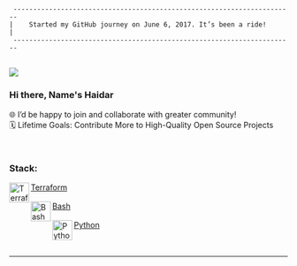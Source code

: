 

     -----------------------------------------------------------------------  
    |    Started my GitHub journey on June 6, 2017. It’s been a ride!       |  
     -----------------------------------------------------------------------    
## ![](https://komarev.com/ghpvc/?username=haidargit&color=blue&label=Profile+View)
  


### Hi there, Name's Haidar

🌐 I’d be happy to join and collaborate with greater community! <br/>
🗓️ Lifetime Goals: Contribute More to High-Quality Open Source Projects


<br /> 

[//]: # (<img align="center" src="https://github-readme-stats.vercel.app/api/top-langs/?username=haidargit&theme=light&hide_langs_below=1" />)  
### Stack:  

<!---[<img align="left" alt="Aws" width="36px" src="https://avatars.githubusercontent.com/u/2232217?s=200&v=4" />Amazon Web Services (AWS) Cloud <br/><br/>][aws] --->

[<img align="left" alt="Terraform" width="36px" src="https://avatars.githubusercontent.com/u/761456?s=48&v=4" />Terraform <br/><br/>][Terraform]
[<img align="left" alt="Bash" width="36px" src="https://upload.wikimedia.org/wikipedia/commons/4/4b/Bash_Logo_Colored.svg" />Bash <br/><br/>][Bash]
[<img align="left" alt="Python" width="36px" src="https://avatars.githubusercontent.com/u/1525981?s=200&v=4" />Python <br/><br/>][Python]
<br />

---

<!---[linkedin]: https://linkedin.com/in/haidar1 --->
[aws]: https://aws.amazon.com/
[Terraform]: https://github.com/hashicorp/terraform
[Bash]: https://www.gnu.org/savannah-checkouts/gnu/bash/manual/bash.html
[Python]: https://github.com/python
